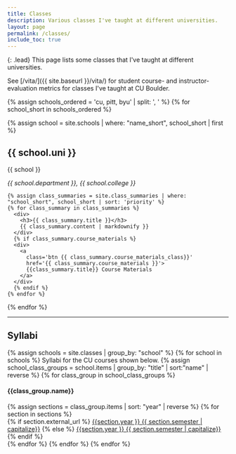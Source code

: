 ```yaml
---
title: Classes
description: Various classes I've taught at different universities.
layout: page
permalink: /classes/
include_toc: true
---
```


{: .lead}
This page lists some classes that I've taught at different universities.

See [/vita/]({{ site.baseurl }}/vita/) for student course- and instructor-evaluation metrics for classes
I've taught at CU Boulder.

{% assign schools_ordered = 'cu, pitt, byu' | split: ', ' %}
{% for school_short in schools_ordered %}
<div>
  {% assign school = site.schools | where: "name_short", school_short | first %}
    <h2>{{ school.uni }}</h2>
    {{ school }}
    <p class=''>
      <em>{{ school.department }}, {{ school.college }}</em>
    </p>

    {% assign class_summaries = site.class_summaries | where: "school_short", school_short | sort: 'priority' %}
    {% for class_summary in class_summaries %}
      <div>
        <h3>{{ class_summary.title }}</h3>
        {{ class_summary.content | markdownify }}
      </div>
      {% if class_summary.course_materials %}
      <div>
        <a
          class='btn {{ class_summary.course_materials_class}}'
          href='{{ class_summary.course_materials }}'>
          {{class_summary.title}} Course Materials
        </a>
      </div>
      {% endif %}
    {% endfor %}
</div>
{% endfor %}

---

## Syllabi

<div>
{% assign schools = site.classes | group_by: "school" %}
{% for school in schools %}
Syllabi for the CU courses shown below.
<!-- <h3>{{ school.name }}</h3> -->
    {% assign school_class_groups = school.items | group_by: "title" | sort:"name" | reverse %}
    {% for class_group in school_class_groups %}
        <h4>{{class_group.name}}</h4>
        {% assign sections = class_group.items | sort: "year" | reverse %}
        {% for section in sections %}
        <div>
          {% if section.external_url %}
            <a href='{{ section.external_url }}'>{{section.year }} {{ section.semester | capitalize}}</a>
          {% else %}
            <a href='{{ site.baseurl }}{{ section.url }}'>{{section.year }} {{ section.semester | capitalize}}</a>
          {% endif %}
        </div>
        {% endfor %}
    {% endfor %}
{% endfor %}
</div>
